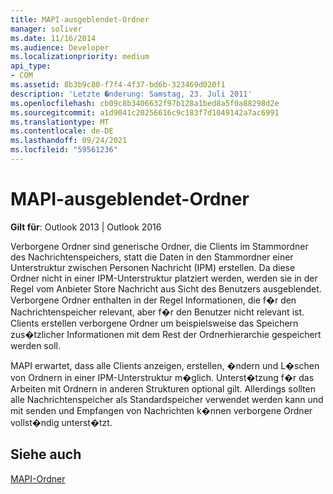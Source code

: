 ```yaml
---
title: MAPI-ausgeblendet-Ordner
manager: soliver
ms.date: 11/16/2014
ms.audience: Developer
ms.localizationpriority: medium
api_type:
- COM
ms.assetid: 8b3b9c80-f7f4-4f37-bd6b-323469d020f1
description: 'Letzte �nderung: Samstag, 23. Juli 2011'
ms.openlocfilehash: cb09c8b3406632f97b128a1bed8a5f0a88298d2e
ms.sourcegitcommit: a1d9041c20256616c9c183f7d1049142a7ac6991
ms.translationtype: MT
ms.contentlocale: de-DE
ms.lasthandoff: 09/24/2021
ms.locfileid: "59561236"
---
```

# <a name="mapi-hidden-folders"></a>MAPI-ausgeblendet-Ordner

  
  
**Gilt für**: Outlook 2013 | Outlook 2016 
  
Verborgene Ordner sind generische Ordner, die Clients im Stammordner des Nachrichtenspeichers, statt die Daten in den Stammordner einer Unterstruktur zwischen Personen Nachricht (IPM) erstellen. Da diese Ordner nicht in einer IPM-Unterstruktur platziert werden, werden sie in der Regel vom Anbieter Store Nachricht aus Sicht des Benutzers ausgeblendet. Verborgene Ordner enthalten in der Regel Informationen, die f�r den Nachrichtenspeicher relevant, aber f�r den Benutzer nicht relevant ist. Clients erstellen verborgene Ordner um beispielsweise das Speichern zus�tzlicher Informationen mit dem Rest der Ordnerhierarchie gespeichert werden soll.
  
MAPI erwartet, dass alle Clients anzeigen, erstellen, �ndern und L�schen von Ordnern in einer IPM-Unterstruktur m�glich. Unterst�tzung f�r das Arbeiten mit Ordnern in anderen Strukturen optional gilt. Allerdings sollten alle Nachrichtenspeicher als Standardspeicher verwendet werden kann und mit senden und Empfangen von Nachrichten k�nnen verborgene Ordner vollst�ndig unterst�tzt.
  
## <a name="see-also"></a>Siehe auch



[MAPI-Ordner](mapi-folders.md)

